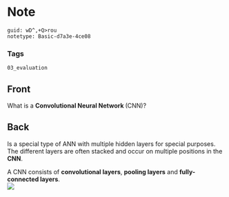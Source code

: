 # Note
```
guid: wD^,+Q>rou
notetype: Basic-d7a3e-4ce08
```

### Tags
```
03_evaluation
```

## Front
What is a <b>Convolutional Neural Network </b>(CNN)?

## Back
Is a special type of ANN with multiple hidden layers for special purposes. The different layers are often stacked and occur on multiple positions in the <b>CNN</b>.<div>
</div><div>A CNN consists of <b>convolutional layers</b>, <b>pooling layers</b> and <b>fully-connected layers</b>.</div><div>
</div><div><img src="395px-Typical_cnn.png">
</div>
